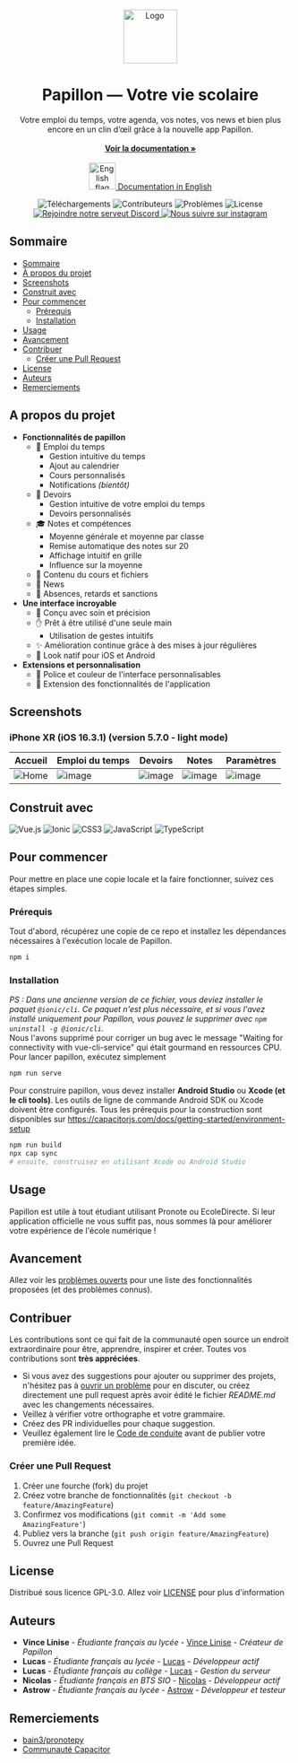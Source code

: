 <br/>
<p align="center">
  <a href="https://github.com/PapillonApp/Papillon">
    <img src="https://i.ibb.co/BL8qgJQ/image.png" alt="Logo" width="96" height="96">
  </a>
  <h1 align="center">Papillon — Votre vie scolaire</h1>

  <p align="center">
    Votre emploi du temps, votre agenda, vos notes, vos news et bien plus encore en un clin d’œil grâce à la nouvelle app Papillon.
    <br/>
    <br/>
    <a href="https://docs.getpapillon.xyz/"><strong>Voir la documentation »</strong></a><br><br>
  <a href="https://github.com/PapillonApp/Papillon/README_EN.md">
    <img src="https://emojigraph.org/media/facebook/flag-united-kingdom_1f1ec-1f1e7.png" alt="English flag" width="48" height="48">
  	  Documentation in English<a/>
  </p>

  <div class="badges" align="center">
        <img alt="Téléchargements" src="https://img.shields.io/github/downloads/PapillonApp/Papillon/total">
        <img alt="Contributeurs" src="https://img.shields.io/github/contributors/PapillonApp/Papillon?color=dark-green">
        <img alt="Problèmes" src="https://img.shields.io/github/issues/PapillonApp/Papillon">
        <img alt="License" src="https://img.shields.io/github/license/PapillonApp/Papillon">
        <br />
        <a href="https://discord.gg/vFmCwSzvAp">
            <img src="https://img.shields.io/badge/Discord-Rejoindre-5865F2?style=flat&amp;logo=discord&amp;logoColor=white" alt="Rejoindre notre serveut Discord">
        </a>
        <a href="https://www.instagram.com/thepapillonapp/">
            <img src="https://img.shields.io/badge/Instagram-thepapillonapp-E4405F?style=flat&amp;logo=instagram&amp;logoColor=white" alt="Nous suivre sur instagram">
        </a>
    </div>
</p>



## Sommaire

- [Sommaire](#sommaire)
- [À propos du projet](#a-propos-du-projet)
- [Screenshots](#screenshots)
- [Construit avec](#construit-avec)
- [Pour commencer](#pour-commencer)
	- [Prérequis](#prérequis)
	- [Installation](#installation)
- [Usage](#usage)
- [Avancement](#avancement)
- [Contribuer](#contribuer)
	- [Créer une Pull Request](#créer-une-pull-request)
- [License](#license)
- [Auteurs](#auteurs)
- [Remerciements](#remerciements)

## A propos du projet

* **Fonctionnalités de papillon**
    - 📆 Emploi du temps
        + Gestion intuitive du temps
        + Ajout au calendrier
        + Cours personnalisés
        + Notifications *(bientôt)*
    - 📑 Devoirs
        + Gestion intuitive de votre emploi du temps
        + Devoirs personnalisés
    - 🎓 Notes et compétences
        + Moyenne générale et moyenne par classe
        + Remise automatique des notes sur 20
        + Affichage intuitif en grille
        + Influence sur la moyenne
    - 📂 Contenu du cours et fichiers
    - 📰 News
    - 🚪 Absences, retards et sanctions
* **Une interface incroyable**
    - 🎨 Conçu avec soin et précision
    - ✋ Prêt à être utilisé d'une seule main
        + Utilisation de gestes intuitifs
    - ✨ Amélioration continue grâce à des mises à jour régulières
    - 📱 Look natif pour iOS et Android
* **Extensions et personnalisation**
    - 🕺 Police et couleur de l'interface personnalisables
    - 🤯 Extension des fonctionnalités de l'application

## Screenshots

### iPhone XR (iOS 16.3.1) (version 5.7.0 - light mode)
|Accueil|Emploi du temps|Devoirs|Notes|Paramètres|
|--|--|--|--|--|
|![Home](https://media.discordapp.net/attachments/1001198944220627025/1110961162067116072/IMG_3352.png)|![image](https://media.discordapp.net/attachments/1001198944220627025/1110961162360729600/IMG_3353.png)|![image](https://media.discordapp.net/attachments/1001198944220627025/1110961162729816204/IMG_3354.png)|![image](https://media.discordapp.net/attachments/1001198944220627025/1110961163065372743/IMG_3356.png)|![image](https://media.discordapp.net/attachments/1001198944220627025/1110961163413487636/IMG_3357.png)|

## Construit avec

![Vue.js](https://img.shields.io/badge/vuejs-%2335495e.svg?style=for-the-badge&logo=vuedotjs&logoColor=%234FC08D)
![Ionic](https://img.shields.io/badge/Ionic-%233880FF.svg?style=for-the-badge&logo=Ionic&logoColor=white)
![CSS3](https://img.shields.io/badge/css3-%231572B6.svg?style=for-the-badge&logo=css3&logoColor=white)
![JavaScript](https://img.shields.io/badge/javascript-%23323330.svg?style=for-the-badge&logo=javascript&logoColor=%23F7DF1E)
![TypeScript](https://img.shields.io/badge/typescript-%23007ACC.svg?style=for-the-badge&logo=typescript&logoColor=white)

## Pour commencer

Pour mettre en place une copie locale et la faire fonctionner, suivez ces étapes simples.

### Prérequis

Tout d'abord, récupérez une copie de ce repo et installez les dépendances nécessaires à l'exécution locale de Papillon.

```sh
npm i
```

### Installation
*PS : Dans une ancienne version de ce fichier, vous deviez installer le paquet `@ionic/cli`. Ce paquet n'est plus nécessaire, et si vous l'avez installé uniquement pour Papillon, vous pouvez le supprimer avec `npm uninstall -g @ionic/cli`.*<br>
Nous l'avons supprimé pour corriger un bug avec le message "Waiting for connectivity with vue-cli-service" qui était gourmand en ressources CPU.<br>
Pour lancer papillon, exécutez simplement
```sh
npm run serve
```

Pour construire papillon, vous devez installer **Android Studio** ou **Xcode (et le cli tools)**.
Les outils de ligne de commande Android SDK ou Xcode doivent être configurés. Tous les prérequis pour la construction sont disponibles sur https://capacitorjs.com/docs/getting-started/environment-setup
```sh
npm run build
npx cap sync
# ensuite, construisez en utilisant Xcode ou Android Studio
```

## Usage

Papillon est utile à tout étudiant utilisant Pronote ou EcoleDirecte. Si leur application officielle ne vous suffit pas, nous sommes là pour améliorer votre expérience de l'école numérique !

## Avancement

Allez voir les [problèmes ouverts](https://github.com/PapillonApp/Papillon/issues) pour une liste des fonctionnalités proposées (et des problèmes connus).

## Contribuer

Les contributions sont ce qui fait de la communauté open source un endroit extraordinaire pour être, apprendre, inspirer et créer. Toutes vos contributions sont **très appréciées**.
* Si vous avez des suggestions pour ajouter ou supprimer des projets, n'hésitez pas à [ouvrir un problème](https://github.com/PapillonApp/Papillon/issues/new) pour en discuter, ou créez directement une pull request après avoir édité le fichier *README.md* avec les changements nécessaires.
* Veillez à vérifier votre orthographe et votre grammaire.
* Créez des PR individuelles pour chaque suggestion.
* Veuillez également lire le [Code de conduite](https://github.com/PapillonApp/Papillon/blob/development/CODE_OF_CONDUCT.md) avant de publier votre première idée.

### Créer une Pull Request

1. Créer une fourche (fork) du projet
2. Créez votre branche de fonctionnalités (`git checkout -b feature/AmazingFeature`)
3. Confirmez vos modifications (`git commit -m 'Add some AmazingFeature'`)
4. Publiez vers la branche (`git push origin feature/AmazingFeature`)
5. Ouvrez une Pull Request

## License

Distribué sous licence GPL-3.0. Allez voir [LICENSE](https://github.com/PapillonApp/Papillon/blob/development/LICENSE) pour plus d'information

## Auteurs

* **Vince Linise** - *Étudiante français au lycée* - [Vince Linise](https://github.com/ecnivtwelve/) - *Créateur de Papillon*
* **Lucas** - *Étudiante français au lycée* - [Lucas](https://github.com/lucas-luchack) - *Développeur actif*
* **Lucas** - *Étudiante français au collège* - [Lucas](https://github.com/tryon-dev) - *Gestion du serveur*
* **Nicolas** - *Étudiante français en BTS SIO* - [Nicolas](https://github.com/andronedev) - *Développeur actif*
* **Astrow** - *Étudiante français au lycée* - [Astrow](https://github.com/Astrow25) - *Développeur et testeur*

## Remerciements

* [bain3/pronotepy](https://github.com/bain3/pronotepy/)
* [Communauté Capacitor](https://github.com/capacitor-community)
